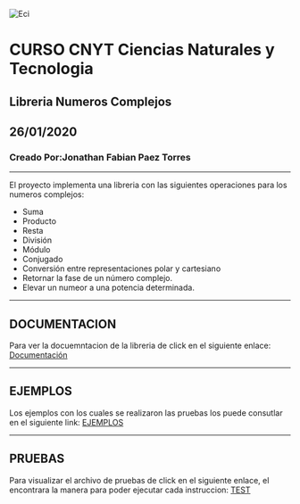 ![Eci](https://upload.wikimedia.org/wikipedia/commons/2/2f/Escuela_Colombiana_de_Ingenier%C3%ADa_2.jpg)
# CURSO CNYT Ciencias Naturales y Tecnologia
## Libreria Numeros Complejos
## 26/01/2020
### Creado Por:Jonathan Fabian Paez Torres
_ _ _
El proyecto implementa una libreria con las siguientes operaciones para los numeros complejos:
* Suma
* Producto
* Resta
* División
* Módulo
* Conjugado
* Conversión entre representaciones polar y cartesiano
* Retornar la fase de un número complejo.
* Elevar un numeor a una potencia determinada.
___
## DOCUMENTACION
Para ver la docuemntacion de la libreria de click en el siguiente enlace:
[Documentación](https://github.com/jfpazto/Cnyt-1/blob/master/html/Version2.html)
___
## EJEMPLOS
Los ejemplos con los cuales se realizaron las pruebas los puede consutlar en el siguiente link:
[EJEMPLOS](https://github.com/jfpazto/Cnyt-1/blob/master/Imagenes/SUMA.docx)
___
## PRUEBAS
Para visualizar el archivo de pruebas de click en el siguiente enlace, el encontrara la manera para poder 
ejecutar cada instruccion: [TEST](https://github.com/jfpazto/Cnyt-1/blob/master/Version2.py)
